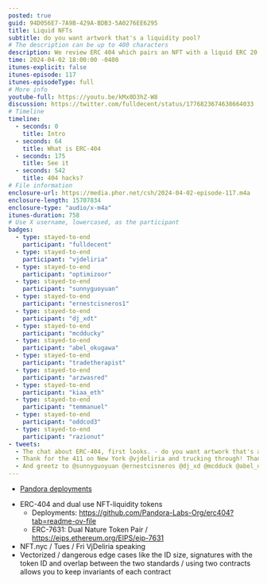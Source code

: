```yaml
---
posted: true
guid: 94D056E7-7A9B-429A-BDB3-5A0276EE6295
title: Liquid NFTs
subtitle: do you want artwork that's a liquidity pool?
# The description can be up to 400 characters
description: We review ERC 404 which pairs an NFT with a liquid ERC 20 token, enabling DeFi interactions. Looks at issues, confusion arising from transfers, potential security risks, and market reactions.
time: 2024-04-02 18:00:00 -0400
itunes-explicit: false
itunes-episode: 117
itunes-episodeType: full
# More info
youtube-full: https://youtu.be/kMx0D3hZ-W8
discussion: https://twitter.com/fulldecent/status/1776823674638664033
# Timeline
timeline:
  - seconds: 0
    title: Intro
  - seconds: 64
    title: What is ERC-404
  - seconds: 175
    title: See it
  - seconds: 542
    title: 404 hacks?
# File information
enclosure-url: https://media.phor.net/csh/2024-04-02-episode-117.m4a
enclosure-length: 15707834
enclosure-type: "audio/x-m4a"
itunes-duration: 758
# Use X username, lowercased, as the participant
badges:
  - type: stayed-to-end
    participant: "fulldecent"
  - type: stayed-to-end
    participant: "vjdeliria"
  - type: stayed-to-end
    participant: "optimizoor"
  - type: stayed-to-end
    participant: "sunnyguoyuan"
  - type: stayed-to-end
    participant: "ernestcisneros1"
  - type: stayed-to-end
    participant: "dj_xdt"
  - type: stayed-to-end
    participant: "mcdducky"
  - type: stayed-to-end
    participant: "abel_okugawa"
  - type: stayed-to-end
    participant: "tradetherapist"
  - type: stayed-to-end
    participant: "arzwasred"
  - type: stayed-to-end
    participant: "kiaa_eth"
  - type: stayed-to-end
    participant: "temmanuel"
  - type: stayed-to-end
    participant: "oddcod3"
  - type: stayed-to-end
    participant: "razionut"
- tweets:
  - The chat about ERC-404, first looks. - do you want artwork that's a liquidity pool? - security issue - dual contract approach
  - Thank for the 411 on New York @vjdeliria and trucking through! Thank you for the analysis on 404 @optimizoor
  - And greetz to @sunnyguoyuan @ernestcisneros @dj_xd @mcdduck @abel_okugaw @tradetherapis @arzwasre @kiaa_et @temmanue @oddcod @razionut for joining the call. And a wassup to @PandoraProtocol
---
```


- [Pandora deployments](https://github.com/Pandora-Labs-Org/erc404?tab=readme-ov-file)

<!--end of quick notes-->

- ERC-404 and dual use NFT-liquidity tokens
  - Deployments: https://github.com/Pandora-Labs-Org/erc404?tab=readme-ov-file
  - ERC-7631: Dual Nature Token Pair / https://eips.ethereum.org/EIPS/eip-7631
- NFT.nyc / Tues / Fri VjDeliria speaking
- Vectorized / dangerous edge cases like the ID size, signatures with the token ID and overlap between the two standards / using two contracts allows you to keep invariants of each contract